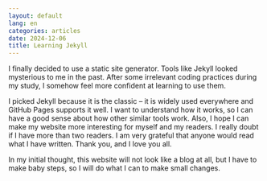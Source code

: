 ```yaml
---
layout: default
lang: en
categories: articles
date: 2024-12-06
title: Learning Jekyll
---
```

I finally decided to use a static site generator. Tools like Jekyll looked mysterious to me in the past. After some irrelevant coding practices during my study, I somehow feel more confident at learning to use them.

I picked Jekyll because it is the classic – it is widely used everywhere and GitHub Pages supports it well. I want to understand how it works, so I can have a good sense about how other similar tools work. Also, I hope I can make my website more interesting for myself and my readers. I really doubt if I have more than two readers. I am very grateful that anyone would read what I have written. Thank you, and I love you all.

In my initial thought, this website will not look like a blog at all, but I have to make baby steps, so I will do what I can to make small changes.
